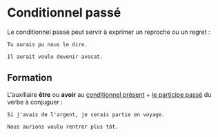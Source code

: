 # Conditionnel passé

Le conditionnel passé peut servir à exprimer un reproche ou un regret :

```text
Tu aurais pu nous le dire.

Il aurait voulu devenir avocat.
```

## Formation

L'auxiliaire **être** ou **avoir** au [conditionnel présent](conditionnel%20présent.md) + [le participe passé](../participes/participe%20passé.md) du verbe à conjuguer :

```text
Si j'avais de l'argent, je serais partie en voyage.

Nous aurions voulu rentrer plus tôt.
```

